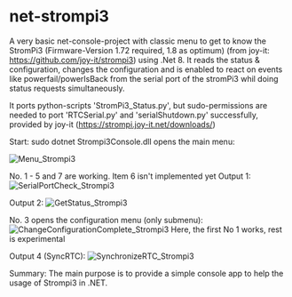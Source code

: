 # net-strompi3
A very basic net-console-project with classic menu to get to know the StromPi3 (Firmware-Version 1.72 required, 1.8 as optimum) (from joy-it: https://github.com/joy-it/strompi3) using .Net 8.
It reads the status & configuration, changes the configuration and is enabled to react on events like powerfail/powerIsBack from the serial port of the stromPi3 whil doing status requests simultaneously.

It ports python-scripts 'StromPi3_Status.py', but sudo-permissions are needed to port 'RTCSerial.py' and 'serialShutdown.py' successfully,
provided by joy-it (https://strompi.joy-it.net/downloads/)

Start: sudo dotnet Strompi3Console.dll
opens the main menu:

![Menu_Strompi3](https://github.com/user-attachments/assets/55c1132e-b407-4abc-87fe-2bdbaf63f641)

No. 1 - 5 and 7 are working. Item 6 isn't implemented yet
Output 1:
![SerialPortCheck_Strompi3](https://github.com/user-attachments/assets/16b03f0b-8e70-45a9-975f-3a28ad98db2d)

Output 2:
![GetStatus_Strompi3](https://github.com/user-attachments/assets/dd7f9129-6289-4442-9989-d21810d63c8e)

No. 3 opens the configuration menu (only submenu): 
![ChangeConfigurationComplete_Strompi3](https://github.com/user-attachments/assets/8af3ca2a-07ab-4a64-8d00-6ebd845d1c51)
Here, the first No 1 works, rest is experimental


Output 4 (SyncRTC):
![SynchronizeRTC_Strompi3](https://github.com/user-attachments/assets/12d9e9a7-0970-4009-a0a4-1afe0108e4f1)


Summary: The main purpose is to provide a simple console app to help the usage of Strompi3 in .NET.

